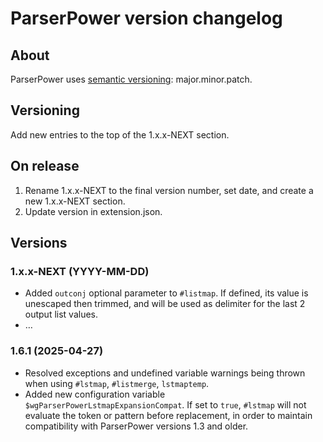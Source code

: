 # ParserPower version changelog

## About

ParserPower uses [semantic versioning](https://semver.org/): major.minor.patch.

## Versioning

Add new entries to the top of the 1.x.x-NEXT section.

## On release

1. Rename 1.x.x-NEXT to the final version number, set date, and create a new 1.x.x-NEXT section.
2. Update version in extension.json.

## Versions

### 1.x.x-NEXT (YYYY-MM-DD)
* Added `outconj` optional parameter to `#listmap`. If defined, its value is unescaped then trimmed, and will be used as delimiter for the last 2 output list values.
* …

### 1.6.1 (2025-04-27)
* Resolved exceptions and undefined variable warnings being thrown when using `#lstmap`, `#listmerge`, `lstmaptemp`.
* Added new configuration variable `$wgParserPowerLstmapExpansionCompat`. If set to `true`, `#lstmap` will not evaluate the token or pattern before replacement, in order to maintain compatibility with ParserPower versions 1.3 and older.